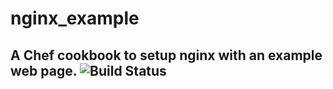 # nginx_example
A Chef cookbook to setup nginx with an example web page.
![Build Status](https://travis-ci.org/shinka81/nginx_example.svg?branch=master)
----------------
